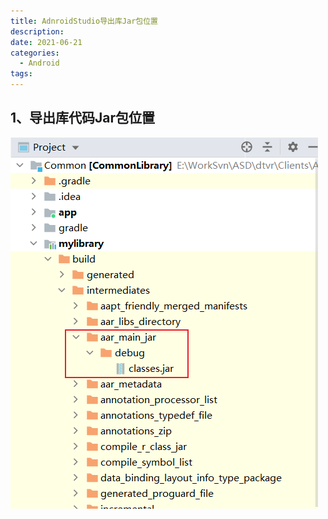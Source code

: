 ```yaml
---
title: AdnroidStudio导出库Jar包位置
description: 
date: 2021-06-21
categories:
  - Android
tags:
---
```


## 1、导出库代码Jar包位置

![](attachments/pasted-img-2023-10-15-01-02-15.png)

